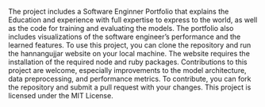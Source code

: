 The project includes a Software Enginner Portfolio that explains the Education and experience  with full expertise to express to the world, as well as the code for training and evaluating the models.
The portfolio also includes visualizations of the software engineer’s performance and the learned features.
To use this project, you can clone the repository and run the hannangujjar website on your local machine. 
The website requires the installation of the required node and ruby  packages.
Contributions to this project are welcome, especially improvements to the model architecture, data preprocessing, and performance metrics. 
To contribute, you can fork the repository and submit a pull request with your changes.
This project is licensed under the MIT License.

